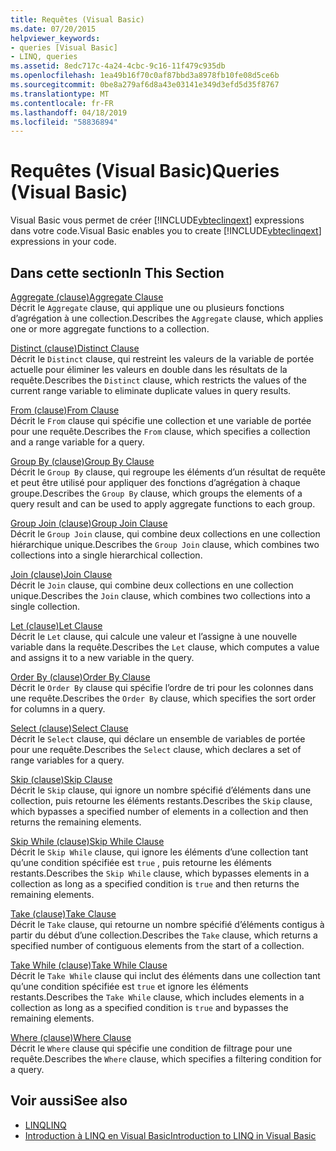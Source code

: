 ```yaml
---
title: Requêtes (Visual Basic)
ms.date: 07/20/2015
helpviewer_keywords:
- queries [Visual Basic]
- LINQ, queries
ms.assetid: 8edc717c-4a24-4cbc-9c16-11f479c935db
ms.openlocfilehash: 1ea49b16f70c0af87bbd3a8978fb10fe08d5ce6b
ms.sourcegitcommit: 0be8a279af6d8a43e03141e349d3efd5d35f8767
ms.translationtype: MT
ms.contentlocale: fr-FR
ms.lasthandoff: 04/18/2019
ms.locfileid: "58836894"
---
```

# <a name="queries-visual-basic"></a><span data-ttu-id="d4835-102">Requêtes (Visual Basic)</span><span class="sxs-lookup"><span data-stu-id="d4835-102">Queries (Visual Basic)</span></span>
<span data-ttu-id="d4835-103">Visual Basic vous permet de créer [!INCLUDE[vbteclinqext](~/includes/vbteclinqext-md.md)] expressions dans votre code.</span><span class="sxs-lookup"><span data-stu-id="d4835-103">Visual Basic enables you to create [!INCLUDE[vbteclinqext](~/includes/vbteclinqext-md.md)] expressions in your code.</span></span>  
  
## <a name="in-this-section"></a><span data-ttu-id="d4835-104">Dans cette section</span><span class="sxs-lookup"><span data-stu-id="d4835-104">In This Section</span></span>  
 [<span data-ttu-id="d4835-105">Aggregate (clause)</span><span class="sxs-lookup"><span data-stu-id="d4835-105">Aggregate Clause</span></span>](../../../visual-basic/language-reference/queries/aggregate-clause.md)  
 <span data-ttu-id="d4835-106">Décrit le `Aggregate` clause, qui applique une ou plusieurs fonctions d’agrégation à une collection.</span><span class="sxs-lookup"><span data-stu-id="d4835-106">Describes the `Aggregate` clause, which applies one or more aggregate functions to a collection.</span></span>  
  
 [<span data-ttu-id="d4835-107">Distinct (clause)</span><span class="sxs-lookup"><span data-stu-id="d4835-107">Distinct Clause</span></span>](../../../visual-basic/language-reference/queries/distinct-clause.md)  
 <span data-ttu-id="d4835-108">Décrit le `Distinct` clause, qui restreint les valeurs de la variable de portée actuelle pour éliminer les valeurs en double dans les résultats de la requête.</span><span class="sxs-lookup"><span data-stu-id="d4835-108">Describes the `Distinct` clause, which restricts the values of the current range variable to eliminate duplicate values in query results.</span></span>  
  
 [<span data-ttu-id="d4835-109">From (clause)</span><span class="sxs-lookup"><span data-stu-id="d4835-109">From Clause</span></span>](../../../visual-basic/language-reference/queries/from-clause.md)  
 <span data-ttu-id="d4835-110">Décrit le `From` clause qui spécifie une collection et une variable de portée pour une requête.</span><span class="sxs-lookup"><span data-stu-id="d4835-110">Describes the `From` clause, which specifies a collection and a range variable for a query.</span></span>  
  
 [<span data-ttu-id="d4835-111">Group By (clause)</span><span class="sxs-lookup"><span data-stu-id="d4835-111">Group By Clause</span></span>](../../../visual-basic/language-reference/queries/group-by-clause.md)  
 <span data-ttu-id="d4835-112">Décrit le `Group By` clause, qui regroupe les éléments d’un résultat de requête et peut être utilisé pour appliquer des fonctions d’agrégation à chaque groupe.</span><span class="sxs-lookup"><span data-stu-id="d4835-112">Describes the `Group By` clause, which groups the elements of a query result and can be used to apply aggregate functions to each group.</span></span>  
  
 [<span data-ttu-id="d4835-113">Group Join (clause)</span><span class="sxs-lookup"><span data-stu-id="d4835-113">Group Join Clause</span></span>](../../../visual-basic/language-reference/queries/group-join-clause.md)  
 <span data-ttu-id="d4835-114">Décrit le `Group Join` clause, qui combine deux collections en une collection hiérarchique unique.</span><span class="sxs-lookup"><span data-stu-id="d4835-114">Describes the `Group Join` clause, which combines two collections into a single hierarchical collection.</span></span>  
  
 [<span data-ttu-id="d4835-115">Join (clause)</span><span class="sxs-lookup"><span data-stu-id="d4835-115">Join Clause</span></span>](../../../visual-basic/language-reference/queries/join-clause.md)  
 <span data-ttu-id="d4835-116">Décrit le `Join` clause, qui combine deux collections en une collection unique.</span><span class="sxs-lookup"><span data-stu-id="d4835-116">Describes the `Join` clause, which combines two collections into a single collection.</span></span>  
  
 [<span data-ttu-id="d4835-117">Let (clause)</span><span class="sxs-lookup"><span data-stu-id="d4835-117">Let Clause</span></span>](../../../visual-basic/language-reference/queries/let-clause.md)  
 <span data-ttu-id="d4835-118">Décrit le `Let` clause, qui calcule une valeur et l’assigne à une nouvelle variable dans la requête.</span><span class="sxs-lookup"><span data-stu-id="d4835-118">Describes the `Let` clause, which computes a value and assigns it to a new variable in the query.</span></span>  
  
 [<span data-ttu-id="d4835-119">Order By (clause)</span><span class="sxs-lookup"><span data-stu-id="d4835-119">Order By Clause</span></span>](../../../visual-basic/language-reference/queries/order-by-clause.md)  
 <span data-ttu-id="d4835-120">Décrit le `Order By` clause qui spécifie l’ordre de tri pour les colonnes dans une requête.</span><span class="sxs-lookup"><span data-stu-id="d4835-120">Describes the `Order By` clause, which specifies the sort order for columns in a query.</span></span>  
  
 [<span data-ttu-id="d4835-121">Select (clause)</span><span class="sxs-lookup"><span data-stu-id="d4835-121">Select Clause</span></span>](../../../visual-basic/language-reference/queries/select-clause.md)  
 <span data-ttu-id="d4835-122">Décrit le `Select` clause, qui déclare un ensemble de variables de portée pour une requête.</span><span class="sxs-lookup"><span data-stu-id="d4835-122">Describes the `Select` clause, which declares a set of range variables for a query.</span></span>  
  
 [<span data-ttu-id="d4835-123">Skip (clause)</span><span class="sxs-lookup"><span data-stu-id="d4835-123">Skip Clause</span></span>](../../../visual-basic/language-reference/queries/skip-clause.md)  
 <span data-ttu-id="d4835-124">Décrit le `Skip` clause, qui ignore un nombre spécifié d’éléments dans une collection, puis retourne les éléments restants.</span><span class="sxs-lookup"><span data-stu-id="d4835-124">Describes the `Skip` clause, which bypasses a specified number of elements in a collection and then returns the remaining elements.</span></span>  
  
 [<span data-ttu-id="d4835-125">Skip While (clause)</span><span class="sxs-lookup"><span data-stu-id="d4835-125">Skip While Clause</span></span>](../../../visual-basic/language-reference/queries/skip-while-clause.md)  
 <span data-ttu-id="d4835-126">Décrit le `Skip While` clause, qui ignore les éléments d’une collection tant qu’une condition spécifiée est `true` , puis retourne les éléments restants.</span><span class="sxs-lookup"><span data-stu-id="d4835-126">Describes the `Skip While` clause, which bypasses elements in a collection as long as a specified condition is `true` and then returns the remaining elements.</span></span>  
  
 [<span data-ttu-id="d4835-127">Take (clause)</span><span class="sxs-lookup"><span data-stu-id="d4835-127">Take Clause</span></span>](../../../visual-basic/language-reference/queries/take-clause.md)  
 <span data-ttu-id="d4835-128">Décrit le `Take` clause, qui retourne un nombre spécifié d’éléments contigus à partir du début d’une collection.</span><span class="sxs-lookup"><span data-stu-id="d4835-128">Describes the `Take` clause, which returns a specified number of contiguous elements from the start of a collection.</span></span>  
  
 [<span data-ttu-id="d4835-129">Take While (clause)</span><span class="sxs-lookup"><span data-stu-id="d4835-129">Take While Clause</span></span>](../../../visual-basic/language-reference/queries/take-while-clause.md)  
 <span data-ttu-id="d4835-130">Décrit le `Take While` clause qui inclut des éléments dans une collection tant qu’une condition spécifiée est `true` et ignore les éléments restants.</span><span class="sxs-lookup"><span data-stu-id="d4835-130">Describes the `Take While` clause, which includes elements in a collection as long as a specified condition is `true` and bypasses the remaining elements.</span></span>  
  
 [<span data-ttu-id="d4835-131">Where (clause)</span><span class="sxs-lookup"><span data-stu-id="d4835-131">Where Clause</span></span>](../../../visual-basic/language-reference/queries/where-clause.md)  
 <span data-ttu-id="d4835-132">Décrit le `Where` clause qui spécifie une condition de filtrage pour une requête.</span><span class="sxs-lookup"><span data-stu-id="d4835-132">Describes the `Where` clause, which specifies a filtering condition for a query.</span></span>  
  
## <a name="see-also"></a><span data-ttu-id="d4835-133">Voir aussi</span><span class="sxs-lookup"><span data-stu-id="d4835-133">See also</span></span>

- [<span data-ttu-id="d4835-134">LINQ</span><span class="sxs-lookup"><span data-stu-id="d4835-134">LINQ</span></span>](../../../visual-basic/programming-guide/language-features/linq/index.md)
- [<span data-ttu-id="d4835-135">Introduction à LINQ en Visual Basic</span><span class="sxs-lookup"><span data-stu-id="d4835-135">Introduction to LINQ in Visual Basic</span></span>](../../../visual-basic/programming-guide/language-features/linq/introduction-to-linq.md)
